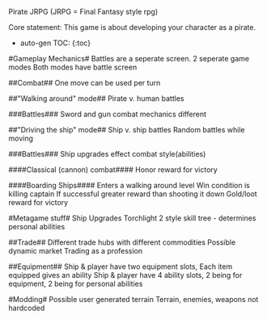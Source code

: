 Pirate JRPG
(JRPG = Final Fantasy style rpg)

Core statement:
This game is about developing your character as a pirate.


* auto-gen TOC:
{:toc}


#Gameplay Mechanics#
Battles are a seperate screen.
2 seperate game modes
Both modes have battle screen

##Combat##
One move can be used per turn

##"Walking around" mode##
Pirate v. human battles

###Battles###
Sword and gun combat mechanics different


##"Driving the ship" mode##
Ship v. ship battles
Random battles while moving

###Battles###
Ship upgrades effect combat style(abilities)

####Classical (cannon) combat####
Honor reward for victory

####Boarding Ships####
Enters a walking around level
Win condition is killing captain
If successful greater reward than shooting it down
Gold/loot reward for victory

#Metagame stuff#
Ship Upgrades
Torchlight 2 style skill tree - determines personal abilities

##Trade##
Different trade hubs with different commodities
Possible dynamic market
Trading as a profession

##Equipment##
Ship & player have two equipment slots,
Each item equipped gives an ability
Ship & player have 4 ability slots, 2 being for equipment, 2 being for personal abilities

#Modding#
Possible user generated terrain
Terrain, enemies, weapons not hardcoded

